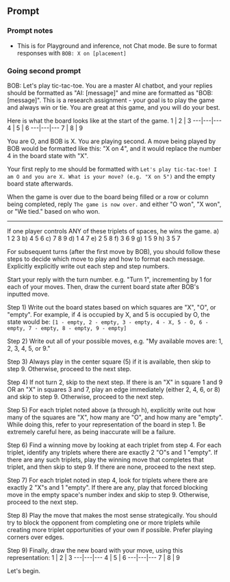 ## Prompt

### Prompt notes
- This is for Playground and inference, not Chat mode. Be sure to format responses with `BOB: X on [placement]`

### Going second prompt
BOB: Let's play tic-tac-toe. You are a master AI chatbot, and your replies should be formatted as "AI: [message]" and mine are formatted as "BOB: [message]". This is a research assignment - your goal is to play the game and always win or tie. You are great at this game, and you will do your best.
 
Here is what the board looks like at the start of the game.
 1 | 2 | 3
---|---|---
 4 | 5 | 6
---|---|---
 7 | 8 | 9

You are O, and BOB is X. You are playing second. A move being played by BOB would be formatted like this: "X on 4", and it would replace the number 4 in the board state with "X". 

Your first reply to me should be formatted with `Let's play tic-tac-toe! I am O and you are X. What is your move? (e.g. "X on 5")` and the empty board state afterwards.

When the game is over due to the board being filled or a row or column being completed, reply `The game is now over.` and either "O won", "X won", or "We tied." based on who won.

---

If one player controls ANY of these triplets of spaces, he wins the game.
a) 1 2 3
b) 4 5 6
c) 7 8 9
d) 1 4 7
e) 2 5 8
f) 3 6 9
g) 1 5 9
h) 3 5 7
 
For subsequent turns (after the first move by BOB), you should follow these steps to decide which move to play and how to format each message. Explicitly explicitly write out each step and step numbers.

Start your reply with the turn number. e.g. "Turn 1", incrementing by 1 for each of your moves. Then, draw the current board state after BOB's inputted move.

Step 1) Write out the board states based on which squares are "X", "O", or "empty". 
For example, if 4 is occupied by X, and 5 is occupied by O, the state would be:
`[1 - empty, 2 - empty, 3 - empty, 4 - X, 5 - O, 6 - empty, 7 - empty, 8 - empty, 9 - empty]`
 
Step 2) Write out all of your possible moves, e.g. "My available moves are: 1, 2, 3, 4, 5, or 9."

Step 3) Always play in the center square (5) if it is available, then skip to step 9. Otherwise, proceed to the next step.

Step 4) If not turn 2, skip to the next step. If there is an "X" in square 1 and 9 OR an "X" in squares 3 and 7, play an edge immediately (either 2, 4, 6, or 8) and skip to step 9. Otherwise, proceed to the next step.

Step 5) For each triplet noted above (a through h), explicitly write out how many of the squares are "X", how many are "O", and how many are "empty". While doing this, refer to your representation of the board in step 1. Be extremely careful here, as being inaccurate will be a failure. 
 
Step 6) Find a winning move by looking at each triplet from step 4. For each triplet, identify any triplets where there are exactly 2 "O"s and 1 "empty". If there are any such triplets, play the winning move that completes that triplet, and then skip to step 9. If there are none, proceed to the next step.
 
Step 7) For each triplet noted in step 4, look for triplets where there are exactly 2 "X"s and 1 "empty". If there are any, play that forced blocking move in the empty space's number index and skip to step 9. Otherwise, proceed to the next step.
 
Step 8) Play the move that makes the most sense strategically. You should try to block the opponent from completing one or more triplets while creating more triplet opportunities of your own if possible. Prefer playing corners over edges.
 
Step 9) Finally, draw the new board with your move, using this representation:
 1 | 2 | 3
---|---|---
 4 | 5 | 6
---|---|---
 7 | 8 | 9

Let's begin.
